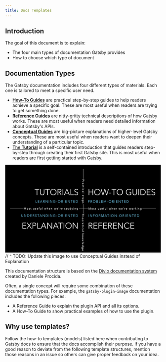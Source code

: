 ```yaml
---
title: Docs Templates
---
```


## Introduction

The goal of this document is to explain:

- The four main types of documentation Gatsby provides
- How to choose which type of document

## Documentation Types

The Gatsby documentation includes four different types of materials. Each one is tailored to meet a specific user need.

- [**How-To Guides**](/contributing/docs-contributions/how-to-write-a-how-to-guide/) are practical step-by-step guides to help readers achieve a specific goal. These are most useful when readers are trying to get something done.
- [**Reference Guides**](/contributing/docs-contributions/how-to-write-a-reference-guide/) are nitty-gritty technical descriptions of how Gatsby works. These are most useful when readers need detailed information about Gatsby's APIs.
- [**Conceptual Guides**](/contributing/docs-contributions/how-to-write-a-conceptual-guide/) are big-picture explanations of higher-level Gatsby concepts. These are most useful when readers want to deepen their understanding of a particular topic.
- [The **Tutorial**](/contributing/docs-contributions/how-to-write-a-tutorial) is a self-contained introduction that guides readers step-by-step through creating their first Gatsby site. This is most useful when readers are first getting started with Gatsby.

![](./documentation-system.png)
// ^ TODO: Update this image to use Conceptual Guides instead of Explanation

This documentation structure is based on the [Divio documentation system](documentation.divio.com/) created by Daniele Procida.

Often, a single concept will require some combination of these documentation types. For example, the `gatsby-plugin-image` documentation includes the following pieces:

- A Reference Guide to explain the plugin API and all its options.
- A How-To Guide to show practical examples of how to use the plugin.

## Why use templates?

Follow the how-to templates (models) listed here when contributing to Gatsby docs to ensure that the docs accomplish their purpose. If you have a good reason to deviate from the following template structures, mention those reasons in an issue so others can give proper feedback on your idea.
